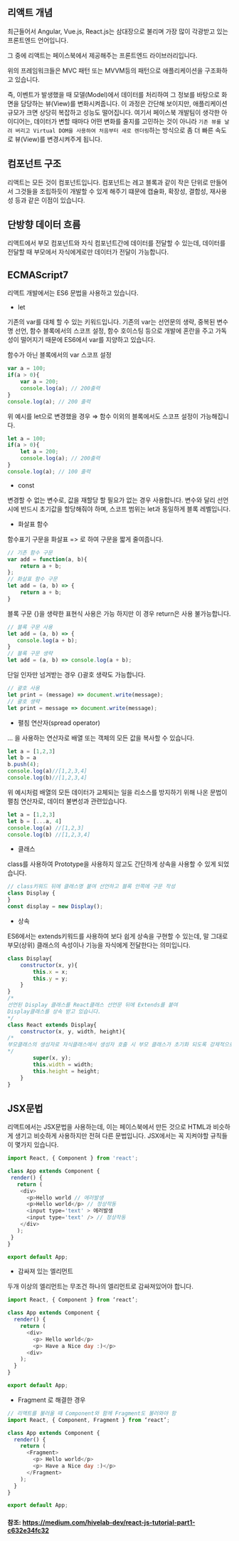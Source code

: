 ## 리액트 개념

최근들어서 Angular, Vue.js, React.js는 삼대장으로 불리며 가장 많이 각광받고 있는 프론트엔드 언어입니다.

그 중에 리액트는 페이스북에서 제공해주는 프론트엔드 라이브러리입니다.

위의 프레임워크들은 MVC 패턴 또는 MVVM등의 패턴으로 애플리케이션을 구조화하고 있습니다.

즉, 이벤트가 발생했을 때 모델(Model)에서 데이터를 처리하여 그 정보를 바탕으로 화면을 담당하는 뷰(View)를 변화시켜줍니다. 이 과정은 간단해 보이지만, 애플리케이션 규모가 크면 상당히 복잡하고 성능도 떨어집니다. 여기서 페이스북 개발팀이 생각한 아이디어는, 데이터가 변할 때마다 어떤 변화를 줄지를 고민하는 것이 아니라 `기존 뷰를 날려 버리고 Virtual DOM을 사용하여 처음부터 새로 렌더링`하는 방식으로 좀 더 빠른 속도로 뷰(View)를 변경시켜주게 됩니다.

## 컴포넌트 구조
리액트는 모든 것이 컴포넌트입니다. 컴포넌트는 레고 블록과 같이 작은 단위로 만들어서 그것들을 조립하듯이 개발할 수 있게 해주기 떄문에 캡슐화, 확장성, 결합성, 재사용성 등과 같은 이점이 있습니다.

## 단방향 데이터 흐름
리액트에서 부모 컴포넌트와 자식 컴포넌트간에 데이터를 전달할 수 있는데, 데이터를 전달할 때 부모에서 자식에게로만 데이터가 전달이 가능합니다.

## ECMAScript7
리액트 개발에서는 ES6 문법을 사용하고 있습니다.

- let

기존의 var를 대체 할 수 있는 키워드입니다. 기존의 var는 선언문의 생략, 중복된 변수명 선언, 함수 블록에서의 스코프 설정, 함수 호이스팅 등으로 개발에 혼란을 주고 가독성이 떨어지기 때문에 ES6에서 var를 지양하고 있습니다.

함수가 아닌 블록에서의 var 스코프 설정

```javascript
var a = 100;
if(a > 0){
    var a = 200;
    console.log(a); // 200출력
}
console.log(a); // 200 출력
```
위 예시를 let으로 변경했을 경우 ⇒ 함수 이외의 블록에서도 스코프 설정이 가능해집니다.

```javascript
let a = 100;
if(a > 0){
    let a = 200;
    console.log(a); // 200출력
}
console.log(a); // 100 출력
```

- const

변경할 수 없는 변수로, 값을 재할당 할 필요가 없는 경우 사용합니다. 변수와 달리 선언 시에 반드시 초기값을 할당해줘야 하며, 스코프 범위는 let과 동일하게 블록 레벨입니다.

- 화살표 함수

함수표기 구문을 화살표 => 로 하여 구문을 짧게 줄여줍니다.

```javascript
// 기존 함수 구문
var add = function(a, b){
    return a + b;
};
// 화살표 함수 구문
let add = (a, b) => {
    return a + b;
}
```

블록 구문 {}을 생략한 표현식 사용은 가능 하지만 이 경우 return은 사용 불가능합니다.

```javascript
// 블록 구문 사용
let add = (a, b) => {
   console.log(a + b);
}
// 블록 구문 생략
let add = (a, b) => console.log(a + b);
```
단일 인자만 넘겨받는 경우 {}괄호 생략도 가능합니다.

```javascript
// 괄호 사용
let print = (message) => document.write(message);
// 괄호 생략
let print = message => document.write(message);
```

- 펼침 연산자(spread operator)

... 을 사용하는 연산자로 배열 또는 객체의 모든 값을 복사할 수 있습니다.

```javascript
let a = [1,2,3]
let b = a
b.push(4);
console.log(a)//[1,2,3,4]
console.log(b)//[1,2,3,4]
```

위 예시처럼 배열의 모든 데이터가 교체되는 일을 리소스를 방지하기 위해 나온 문법이 펼침 연산자로, 데이터 불변성과 관련있습니다.

```javascript
let a = [1,2,3]
let b = [...a, 4]
console.log(a) //[1,2,3]
console.log(b) //[1,2,3,4]
```

- 클래스

class를 사용하여 Prototype을 사용하지 않고도 간단하게 상속을 사용할 수 있게 되었습니다.

```javascript
// class키워드 뒤에 클래스명 붙여 선언하고 블록 안쪽에 구문 작성
class Display {
}
const display = new Display();
```

- 상속

ES6에서는 extends키워드를 사용하여 보다 쉽게 상속을 구현할 수 있는데, 말 그대로 부모(상위) 클래스의 속성이나 기능을 자식에게 전달한다는 의미입니다.

```javascript
class Display{
    constructor(x, y){
        this.x = x;
        this.y = y;
    }
}
/* 
선언된 Display 클래스를 React클래스 선언문 뒤에 Extends를 붙여 
Display클래스를 상속 받고 있습니다.
*/
class React extends Display{
    constructor(x, y, width, height){
/*
부모클래스의 생성자로 자식클래스에서 생성자 호출 시 부모 클래스가 초기화 되도록 강제적으로 super를 호출됩니다.
*/
        super(x, y);  
        this.width = width;
        this.height = height;
    }
}
```

## JSX문법

리액트에서는 JSX문법을 사용하는데, 이는 페이스북에서 만든 것으로 HTML과 비슷하게 생기고 비슷하게 사용하지만 전혀 다른 문법입니다.
JSX에서는 꼭 지켜야할 규칙들이 몇가지 있습니다.

```javascript
import React, { Component } from 'react';

class App extends Component {
 render() {
   return (
    <div>
      <p>Hello world // 에러발생
      <p>Hello world</p> // 정상작동
      <input type='text' > 에러발생
      <input type='text' /> // 정상작동
    </div>
   );
 }
}

export default App;
```

- 감싸져 있는 엘리먼트

두개 이상의 엘리먼트는 무조건 하나의 엘리먼트로 감싸져있어야 합니다.

```javascript
import React, { Component } from ‘react’;

class App extends Component {
  render() {
    return (
      <div>
        <p> Hello world</p>
        <p> Have a Nice day :)</p>
      <div>
    );
  }
}

export default App;
```

- Fragment 로 해결한 경우

```javascript
// 리액트를 불러올 때 Component와 함께 Fragment도 불러와야 함
import React, { Component, Fragment } from ‘react’;

class App extends Component {
  render() {
    return (
      <Fragment>
        <p> Hello world</p>
        <p> Have a Nice day :)</p>
      </Fragment>
    );
  }
}

export default App;
```


#### 참조: https://medium.com/hivelab-dev/react-js-tutorial-part1-c632e34fc32
